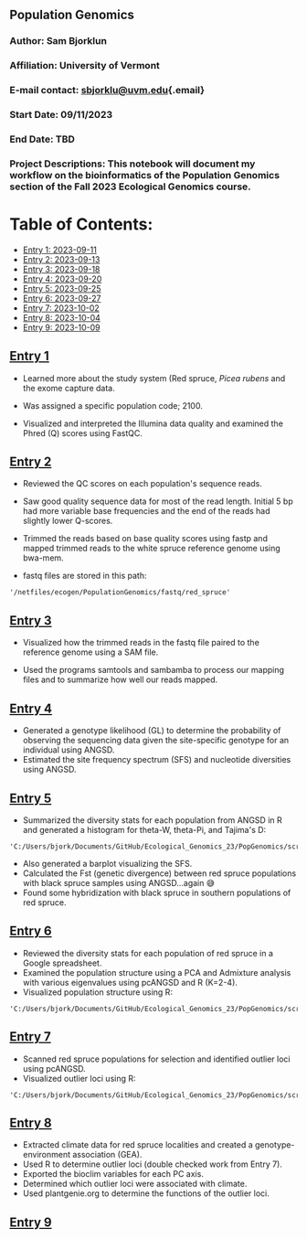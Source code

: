## Population Genomics

### Author: Sam Bjorklun

### Affiliation: University of Vermont

### E-mail contact: [sbjorklu\@uvm.edu](mailto:sbjorklu@uvm.edu){.email}

### Start Date: 09/11/2023

### End Date: TBD

### Project Descriptions: This notebook will document my workflow on the bioinformatics of the Population Genomics section of the Fall 2023 Ecological Genomics course.

# Table of Contents:

-   [Entry 1: 2023-09-11](#id-section1)
-   [Entry 2: 2023-09-13](#id-section2)
-   [Entry 3: 2023-09-18](#id-section3)
-   [Entry 4: 2023-09-20](#id-section4)
-   [Entry 5: 2023-09-25](#id-section5)
-   [Entry 6: 2023-09-27](#id-section6)
-   [Entry 7: 2023-10-02](#id-section7)
-   [Entry 8: 2023-10-04](#id-section8)
-   [Entry 9: 2023-10-09](#id-section9)

## [Entry 1](#id-section1)

-   Learned more about the study system (Red spruce, *Picea rubens* and the exome capture data.

-   Was assigned a specific population code; 2100.

-   Visualized and interpreted the Illumina data quality and examined the Phred (Q) scores using FastQC.

## [Entry 2](#id-section2)

-   Reviewed the QC scores on each population's sequence reads.

-   Saw good quality sequence data for most of the read length. Initial 5 bp had more variable base frequencies and the end of the reads had slightly lower Q-scores.

-   Trimmed the reads based on base quality scores using fastp and mapped trimmed reads to the white spruce reference genome using bwa-mem.

-   fastq files are stored in this path:

```         
'/netfiles/ecogen/PopulationGenomics/fastq/red_spruce'
```

## [Entry 3](#id-section3)

-   Visualized how the trimmed reads in the fastq file paired to the reference genome using a SAM file.

-   Used the programs samtools and sambamba to process our mapping files and to summarize how well our reads mapped.

## [Entry 4](#id-section4)

-   Generated a genotype likelihood (GL) to determine the probability of observing the sequencing data given the site-specific genotype for an individual using ANGSD.
-   Estimated the site frequency spectrum (SFS) and nucleotide diversities using ANGSD.

## [Entry 5](#id-section5)

-   Summarized the diversity stats for each population from ANGSD in R and generated a histogram for theta-W, theta-Pi, and Tajima's D:

```         
'C:/Users/bjork/Documents/GitHub/Ecological_Genomics_23/PopGenomics/scripts/2100_Diversity.R'
```

-   Also generated a barplot visualizing the SFS.
-   Calculated the Fst (genetic divergence) between red spruce populations with black spruce samples using ANGSD...again 😅
-   Found some hybridization with black spruce in southern populations of red spruce.

## [Entry 6](#id-section6)

-   Reviewed the diversity stats for each population of red spruce in a Google spreadsheet.
-   Examined the population structure using a PCA and Admixture analysis with various eigenvalues using pcANGSD and R (K=2-4).
-   Visualized population structure using R:

```         
'C:/Users/bjork/Documents/GitHub/Ecological_Genomics_23/PopGenomics/scripts/Population_Structure.R'
```

## [Entry 7](#id-section7)

-   Scanned red spruce populations for selection and identified outlier loci using pcANGSD.
-   Visualized outlier loci using R:

```         
'C:/Users/bjork/Documents/GitHub/Ecological_Genomics_23/PopGenomics/scripts/Population_Gene_Outliers.R'
```

## [Entry 8](#id-section8)

-   Extracted climate data for red spruce localities and created a genotype-environment association (GEA).
-   Used R to determine outlier loci (double checked work from Entry 7).
-   Exported the bioclim variables for each PC axis.
-   Determined which outlier loci were associated with climate.
-   Used plantgenie.org to determine the functions of the outlier loci.

## [Entry 9](#id-section9)
